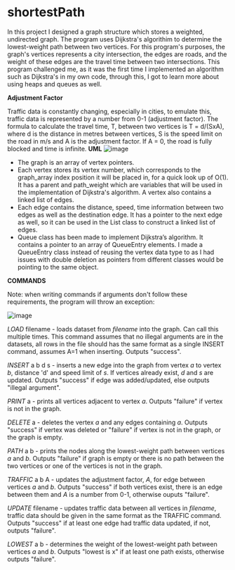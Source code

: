 # shortestPath

In this project I designed a graph structure which stores a weighted, undirected graph. The program uses Dijkstra's algorithim to determine the lowest-weight path between two vertices. For this program's purposes, the graph's vertices represents a city intersection, the edges are roads, and the weight of these edges are the travel time between two intersections. This program challenged me, as it was the first time I implemented an algorithm such as Dijkstra's in my own code, through this, I got to learn more about using heaps and queues as well.

**Adjustment Factor**

Traffic data is constantly changing, especially in cities, to emulate this, traffic data is represented by a number from 0-1 (adjustment factor). The formula to calculate the travel time, T, between two vertices is T = d/(SxA), where d is the distance in metres between vertices, S is the speed limit on the road in m/s and A is the adjustment factor. If A = 0, the road is fully blocked and time is infinite.
**UML**
![image](https://github.com/hermehehe/shortestPath/assets/166939272/e115f49d-6673-4fb1-9605-0c0b8f70e861)

* The graph is an array of vertex pointers.
* Each vertex stores its vertex number, which corresponds to the graph_array index position it will be placed in, for a quick look up of O(1). It has a parent and path_weight which are variables that will be used in the implementation of Dijkstra's algorithm. A vertex also contains a linked list of edges.
* Each edge contains the distance, speed, time information between two edges as well as the destination edge. It has a pointer to the next edge as well, so it can be used in the List class to construct a linked list of edges.
* Queue class has been made to implement Dijkstra’s algorithm. It contains a pointer to an array of QueueEntry elements. I made a QueueEntry class instead of reusing the vertex data type to as I had issues with double deletion as pointers from different classes would be pointing to the same object.

**COMMANDS**

Note: when writing commands if arguments don't follow these requirements, the program will throw an exception:

![image](https://github.com/hermehehe/shortestPath/assets/166939272/e9c12d16-aaae-4214-8f86-54defea756b6)

*LOAD* filename - loads dataset from *filename* into the graph. Can call this multiple times. This command assumes that no illegal arguments are in the datasets, all rows in the file should has the same format as a single INSERT command, assumes A=1 when inserting. Outputs "success".

*INSERT* a b d s - inserts a new edge into the graph from vertex *a* to vertex *b*, distance 'd' and speed limit of *s*. If vertices already exist, *d* and *s* are updated. Outputs "success" if edge was added/updated, else outputs "illegal argument".

*PRINT* a - prints all vertices adjacent to vertex *a*. Outputs "failure" if vertex is not in the graph.

*DELETE* a - deletes the vertex *a* and any edges containing *a*. Outputs "success" if vertex was deleted or "failure" if vertex is not in the graph, or the graph is empty.

*PATH* a b - prints the nodes along the lowest-weight path between vertices *a* and *b*. Outputs "failure" if graph is empty or there is no path between the two vertices or one of the vertices is not in the graph.

*TRAFFIC* a b A - updates the adjustment factor, *A*, for edge between vertices *a* and *b*. Outputs "success" if both vertices exist, there is an edge between them and *A* is a number from 0-1, otherwise ouputs "failure".

*UPDATE* filename - updates traffic data between all vertices in *filename*, traffic data should be given in the same format as the TRAFFIC command. Outputs "success" if at least one edge had traffic data updated, if not, outputs "failure".

*LOWEST* a b - determines the weight of the lowest-weight path between vertices *a* and *b*. Outputs "lowest is x" if at least one path exists, otherwise outputs "failure".


